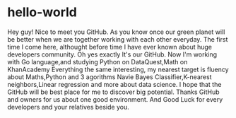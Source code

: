 # hello-world
Hey guy!
Nice to meet you GitHub. As you know once our green planet will be better when we are together working with each other everyday.
The first time I come here, althought before time I have ever known about huge developers community. Oh yes exactly It's our GitHub.
Now I'm working with Go language,and studying Python on DataQuest,Math on KhanAcademy Everything the same interesting, my nearest target
is fluency about Maths,Python and 3 agorithms Navie Bayes Classifier,K-nearest neighbors,Linear regression and more about data science.
I hope that the GitHub will be best place for me to discover big potential. Thanks GitHub and owners for us about one good environment.
And Good Luck for every developers and your relatives beside you.
